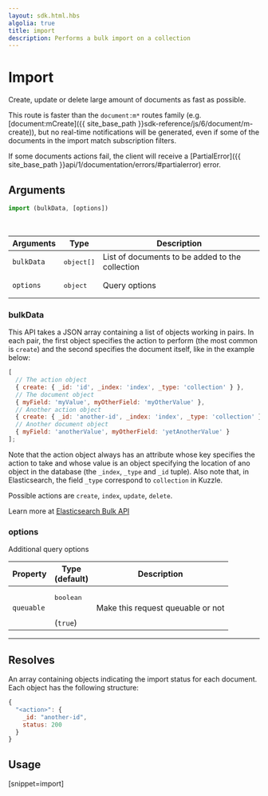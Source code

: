 ```yaml
---
layout: sdk.html.hbs
algolia: true
title: import
description: Performs a bulk import on a collection
---
```


# Import


Create, update or delete large amount of documents as fast as possible.

This route is faster than the `document:m*` routes family (e.g. [document:mCreate]({{ site_base_path }}sdk-reference/js/6/document/m-create)), but no real-time notifications will be generated, even if some of the documents in the import match subscription filters.

If some documents actions fail, the client will receive a [PartialError]({{ site_base_path }}api/1/documentation/errors/#partialerror) error.

## Arguments

```javascript
import (bulkData, [options])
```

<br/>

| Arguments  | Type        | Description                                         |
| ---------- | ----------- | --------------------------------------------------- |
| `bulkData` | <pre>object[]</pre> | List of documents to be added to the collection |
| `options`  | <pre>object</pre> | Query options         |


### bulkData

This API takes a JSON array containing a list of objects working in pairs.
In each pair, the first object specifies the action to perform (the most common is `create`) and the second specifies the document itself, like in the example below:

```javascript
[
  // The action object
  { create: { _id: 'id', _index: 'index', _type: 'collection' } },
  // The document object
  { myField: 'myValue', myOtherField: 'myOtherValue' },
  // Another action object
  { create: { _id: 'another-id', _index: 'index', _type: 'collection' } },
  // Another document object
  { myField: 'anotherValue', myOtherField: 'yetAnotherValue' }
];
```

Note that the action object always has an attribute whose key specifies the action to take and whose value is an object specifying the location of ano object in the database (the `_index`, `_type` and `_id` tuple). Also note that, in Elasticsearch, the field `_type` correspond to `collection` in Kuzzle.

Possible actions are `create`, `index`, `update`, `delete`.

Learn more at [Elasticsearch Bulk API](https://www.elastic.co/guide/en/elasticsearch/reference/5.6/docs-bulk.html)

### options

Additional query options

| Property     | Type<br/>(default)    | Description   |
| -------------- | --------- | ------------- |
|  `queuable`  |  <pre>boolean</pre> <br/>(`true`) |  Make this request queuable or not  |

---

## Resolves

An array containing objects indicating the import status for each document.
Each object has the following structure:

```javascript
{
  "<action>": {
    _id: "another-id",
    status: 200
  }
}
```

## Usage

[snippet=import]
